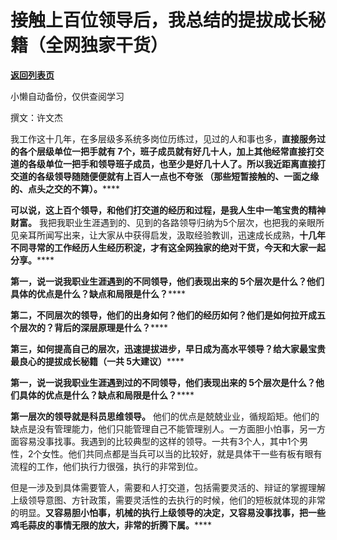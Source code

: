 # 接触上百位领导后，我总结的提拔成长秘籍（全网独家干货）

[**返回列表页**](/gzh/费曼的小茶馆)

小懒自动备份，仅供查阅学习

撰文：许文杰

我工作这十几年，在多层级多系统多岗位历练过，见过的人和事也多，**直接服务过的各个层级单位一把手就有
7个，班子成员就有好几十人，**加上其他经常直接打交道的各级单位一把手和领导班子成员，也至少是好几十人了。**所以我近距离直接打交道的各级领导随随便便就有上百人一点也不夸张**
（那些短暂接触的、一面之缘的、点头之交的不算）**。******

**可以说，这上百个领导，和他们打交道的经历和过程，是我人生中一笔宝贵的精神财富。**
我把我职业生涯遇到的、见到的各路领导归纳为5个层次，也把我的亲眼所见亲耳所闻写出来，让大家从中获得启发，汲取经验教训，迅速成长成熟，**十几年不同寻常的工作经历人生经历积淀，才有这全网独家的绝对干货，今天和大家一起分享。******

**第一，说一说我职业生涯遇到的不同领导，他们表现出来的 5个层次是什么？他们具体的优点是什么？缺点和局限是什么？******

**第二，不同层次的领导，他们的出身如何？他们的经历如何？他们是如何拉开成五个层次的？背后的深层原理是什么？******

**第三，如何提高自己的层次，迅速提拔进步，早日成为高水平领导？给大家最宝贵最良心的提拔成长秘籍（一共 5大建议）******

**第一，说一说我职业生涯遇到过的不同领导，他们表现出来的 5个层次是什么？他们具体的优点是什么？缺点和局限是什么？******

**第一层次的领导就是科员思维领导。**
他们的优点是兢兢业业，循规蹈矩。他们的缺点是没有管理能力，他们只能管理自己不能管理别人。一方面胆小怕事，另一方面容易没事找事。我遇到的比较典型的这样的领导。一共有3个人，其中1个男性，2个女性。他们共同点都是当兵可以当的比较好，就是具体干一些有板有眼有流程的工作，他们执行力很强，执行的非常到位。

但是一涉及到具体需要管人，需要和人打交道，包括需要灵活的、辩证的掌握理解上级领导意图、方针政策，需要灵活性的去执行的时候，他们的短板就体现的非常的明显。**又容易胆小怕事，机械的执行上级领导的决定，又容易没事找事，把一些鸡毛蒜皮的事情无限的放大，非常的折腾下属。******

